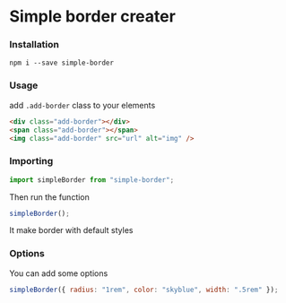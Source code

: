 # Simple border creater

### Installation

    npm i --save simple-border

### Usage

add `.add-border` class to your elements

```html
<div class="add-border"></div>
<span class="add-border"></span>
<img class="add-border" src="url" alt="img" />
```

### Importing

```javascript
import simpleBorder from "simple-border";
```

Then run the function

```javascript
simpleBorder();
```

It make border with default styles

### Options

You can add some options

```javascript
simpleBorder({ radius: "1rem", color: "skyblue", width: ".5rem" });
```
